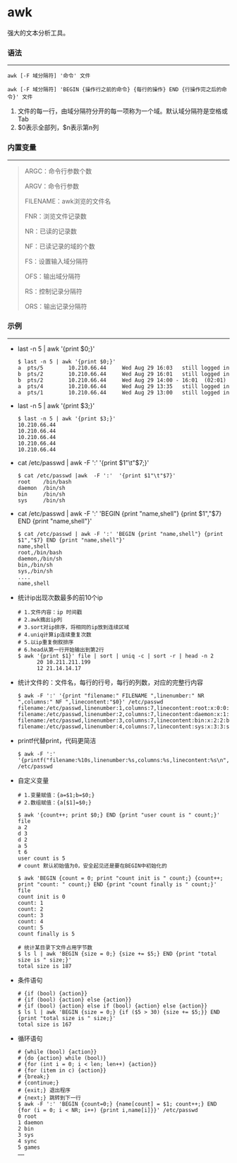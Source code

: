 # awk

强大的文本分析工具。

### 语法

---

`awk [-F 域分隔符] '命令' 文件`

`awk [-F 域分隔符] 'BEGIN {操作行之前的命令} {每行的操作} END {行操作完之后的命令}' 文件`

1. 文件的每一行，由域分隔符分开的每一项称为一个域。默认域分隔符是空格或Tab
2. \$0表示全部列，\$n表示第n列

### 内置变量

---

> ARGC：命令行参数个数
>
> ARGV：命令行参数
>
> FILENAME：awk浏览的文件名
>
> FNR：浏览文件记录数
>
> NR：已读的记录数
>
> NF：已读记录的域的个数
>
> FS：设置输入域分隔符
>
> OFS：输出域分隔符
>
> RS：控制记录分隔符
>
> ORS：输出记录分隔符

### 示例

---

- last -n 5 | awk '{print $0;}'   

  ```shell
  $ last -n 5 | awk '{print $0;}'
  a  pts/5        10.210.66.44     Wed Aug 29 16:03   still logged in   
  b  pts/2        10.210.66.44     Wed Aug 29 16:01   still logged in   
  b  pts/2        10.210.66.44     Wed Aug 29 14:00 - 16:01  (02:01)    
  a  pts/4        10.210.66.44     Wed Aug 29 13:35   still logged in   
  a  pts/1        10.210.66.44     Wed Aug 29 13:00   still logged in 
  ```

- last -n 5 | awk '{print $3;}'

  ```shell
  $ last -n 5 | awk '{print $3;}'
  10.210.66.44
  10.210.66.44
  10.210.66.44
  10.210.66.44
  10.210.66.44
  ```

  

- cat /etc/passwd | awk -F ':' '{print \$1"\t"\$7;}'

  ```shell
  $ cat /etc/passwd |awk  -F ':'  '{print $1"\t"$7}'
  root    /bin/bash
  daemon  /bin/sh
  bin     /bin/sh
  sys     /bin/sh
  ```

  

- cat /etc/passwd | awk -F ':' 'BEGIN {print "name,shell"} {print \$1","\$7} END {print "name,shell"}'

  ```shell
  $ cat /etc/passwd | awk -F ':' 'BEGIN {print "name,shell"} {print $1","$7} END {print "name,shell"}'
  name,shell
  root,/bin/bash
  daemon,/bin/sh
  bin,/bin/sh
  sys,/bin/sh
  ....
  name,shell
  ```

- 统计ip出现次数最多的前10个ip

  ```shell
  # 1.文件内容：ip 时间戳
  # 2.awk摘出ip列
  # 3.sort对ip排序，将相同的ip放到连续区域
  # 4.uniq计算ip连续重复次数
  # 5.以ip重复倒叙排序
  # 6.head从第一行开始输出到第2行
  $ awk '{print $1}' file | sort | uniq -c | sort -r | head -n 2
        20 10.211.211.199
        12 21.14.14.17
  ```

- 统计文件的：文件名，每行的行号，每行的列数，对应的完整行内容

  ```shell
  $ awk -F ':' '{print "filename:" FILENAME ",linenumber:" NR ",columns:" NF ",linecontent:"$0}' /etc/passwd
  filename:/etc/passwd,linenumber:1,columns:7,linecontent:root:x:0:0:root:/root:/bin/bash
  filename:/etc/passwd,linenumber:2,columns:7,linecontent:daemon:x:1:1:daemon:/usr/sbin:/bin/sh
  filename:/etc/passwd,linenumber:3,columns:7,linecontent:bin:x:2:2:bin:/bin:/bin/sh
  filename:/etc/passwd,linenumber:4,columns:7,linecontent:sys:x:3:3:sys:/dev:/bin/sh
  ```

- printf代替print，代码更简洁

  ```shell
  $ awk -F ':'  '{printf("filename:%10s,linenumber:%s,columns:%s,linecontent:%s\n",FILENAME,NR,NF,$0)}' /etc/passwd
  ```

- 自定义变量

  ```shell
  # 1.变量赋值：{a=$1;b=$0;}
  # 2.数组赋值：{a[$1]=$0;}
  
  $ awk '{count++; print $0;} END {print "user count is " count;}' file
  a 2
  d 3
  d 2
  a 5
  t 6
  user count is 5
  # count 默认初始值为0，安全起见还是要在BEGIN中初始化的
  
  $ awk 'BEGIN {count = 0; print "count init is " count;} {count++; print "count: " count;} END {print "count finally is " count;}' file
  count init is 0
  count: 1
  count: 2
  count: 3
  count: 4
  count: 5
  count finally is 5
  
  # 统计某目录下文件占用字节数
  $ ls l | awk 'BEGIN {size = 0;} {size += $5;} END {print "total size is " size;}'
  total size is 187
  ```

- 条件语句

  ```shell
  # {if (bool) {action}}
  # {if (bool) {action} else {action}}
  # {if (bool) {action} else if (bool) {action} else {action}}
  $ ls l | awk 'BEGIN {size = 0;} {if ($5 > 30) {size += $5;}} END {print "total size is " size;}' 
  total size is 167
  ```

- 循环语句

  ```shell
  # {while (bool) {action}}
  # {do {action} while (bool)}
  # {for (int i = 0; i < len; len++) {action}}
  # {for (item in c) {action}}
  # {break;}
  # {continue;}
  # {exit;} 退出程序
  # {next;} 跳转到下一行
  $ awk -F ':' 'BEGIN {count=0;} {name[count] = $1; count++;} END {for (i = 0; i < NR; i++) {print i,name[i]}}' /etc/passwd
  0 root
  1 daemon
  2 bin
  3 sys
  4 sync
  5 games
  ……
  ```

  